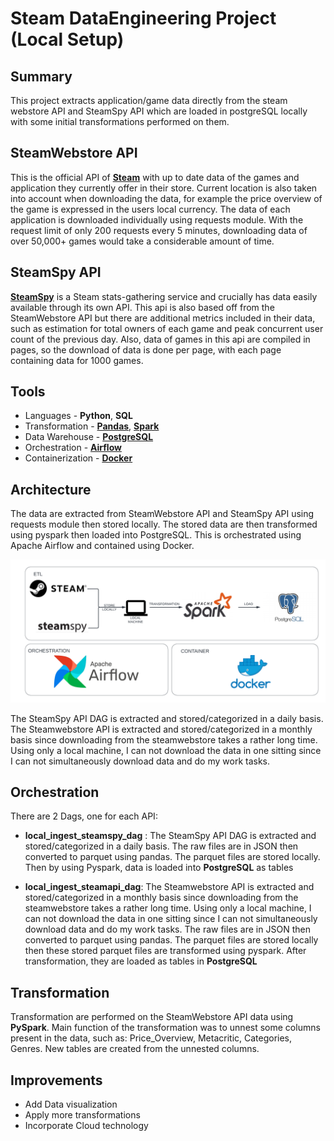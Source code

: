 # Steam DataEngineering Project (Local Setup)

## Summary
This project extracts application/game data directly from the steam webstore API and SteamSpy API which are loaded in postgreSQL locally with some initial transformations performed on them. 

## SteamWebstore API
This is the official API of [**Steam**](https://store.steampowered.com/) with up to date data of the games and application they currently offer in their store. Current location is also taken into account when downloading the data, for example the price overview of the game is expressed in the users local currency. The data of each application is downloaded individually using requests module. With the request limit of only 200 requests every 5 minutes, downloading data of over 50,000+ games would take a considerable amount of time. 

## SteamSpy API
[**SteamSpy**](https://steamspy.com/) is a Steam stats-gathering service and crucially has data easily available through its own API. This api is also based off from the SteamWebstore API but there are additional metrics included in their data, such as estimation for total owners of each game and peak concurrent user count of the previous day. Also, data of games in this api are compiled in pages, so the download of data is done per page, with each page containing data for 1000 games. 

## Tools 
* Languages - **Python**, **SQL**
* Transformation - [**Pandas**](https://pandas.pydata.org/docs/), [**Spark**](https://spark.apache.org/)
* Data Warehouse - [**PostgreSQL**](https://www.postgresql.org/)
* Orchestration - [**Airflow**](https://airflow.apache.org/)
* Containerization - [**Docker**](https://docs.docker.com/compose/)

## Architecture

The data are extracted from SteamWebstore API and SteamSpy API using requests module then stored locally. The stored data are then transformed using pyspark then loaded into PostgreSQL. This is orchestrated using Apache Airflow and contained using Docker.

![Alt text](images/ETL%20Flowchart.png)

The SteamSpy API DAG is extracted and stored/categorized in a daily basis. The Steamwebstore API is extracted and stored/categorized in a monthly basis since downloading from the steamwebstore takes a rather long time. Using only a local machine, I can not download the data in one sitting since I can not simultaneously download data and do my work tasks.

## Orchestration
There are 2 Dags, one for each API:

* **local_ingest_steamspy_dag** : The SteamSpy API DAG is extracted and stored/categorized in a daily basis. The raw files are in JSON then converted to parquet using pandas. The parquet files are stored locally. Then by using Pyspark, data is loaded into **PostgreSQL** as tables

* **local_ingest_steamapi_dag**: The Steamwebstore API is extracted and stored/categorized in a monthly basis since downloading from the steamwebstore takes a rather long time. Using only a local machine, I can not download the data in one sitting since I can not simultaneously download data and do my work tasks. The raw files are in JSON then converted to parquet using pandas. The parquet files are stored locally then these stored parquet files are transformed using pyspark. After transformation, they are loaded as tables in **PostgreSQL**


## Transformation
Transformation are performed on the SteamWebstore API data using **PySpark**. Main function of the transformation was to unnest some columns present in the data, such as: Price_Overview, Metacritic, Categories, Genres. New tables are created from the unnested columns. 


## Improvements
* Add Data visualization
* Apply more transformations
* Incorporate Cloud technology